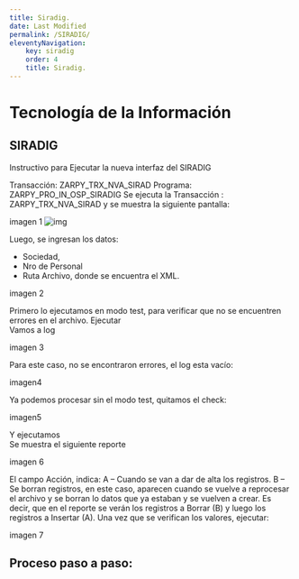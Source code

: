 ```yaml
---
title: Siradig.
date: Last Modified
permalink: /SIRADIG/
eleventyNavigation:
    key: siradig
    order: 4
    title: Siradig.
---
```

# Tecnología de la Información

## SIRADIG

Instructivo para Ejecutar la nueva interfaz del SIRADIG

Transacción: ZARPY_TRX_NVA_SIRAD
Programa: ZARPY_PRO_IN_OSP_SIRADIG
Se ejecuta la Transacción : ZARPY_TRX_NVA_SIRAD y se muestra la siguiente pantalla:

imagen 1 
![img](../content/images/Listado_de_cuentas/hrldc1.jpg)

Luego, se ingresan los datos:
-	Sociedad,
-	Nro de Personal
-	Ruta Archivo, donde se encuentra el XML.

imagen 2

Primero lo ejecutamos en modo test, para verificar que no se encuentren errores en el archivo.
Ejecutar  
Vamos a log

imagen 3

Para este caso, no se encontraron errores, el log esta vacío:

imagen4

Ya podemos procesar sin el modo test, quitamos el check:

imagen5

Y ejecutamos  
Se muestra el siguiente reporte

imagen 6

El campo Acción, indica: 
A – Cuando se van a dar de alta los registros.
B – Se borran registros, en este caso, aparecen cuando se vuelve a reprocesar el archivo y se borran lo datos que ya estaban y se vuelven a crear. Es decir, que en el reporte se verán los registros a Borrar (B) y luego los registros a Insertar (A).
Una vez que se verifican los valores, ejecutar:

imagen 7



## Proceso paso a paso:

